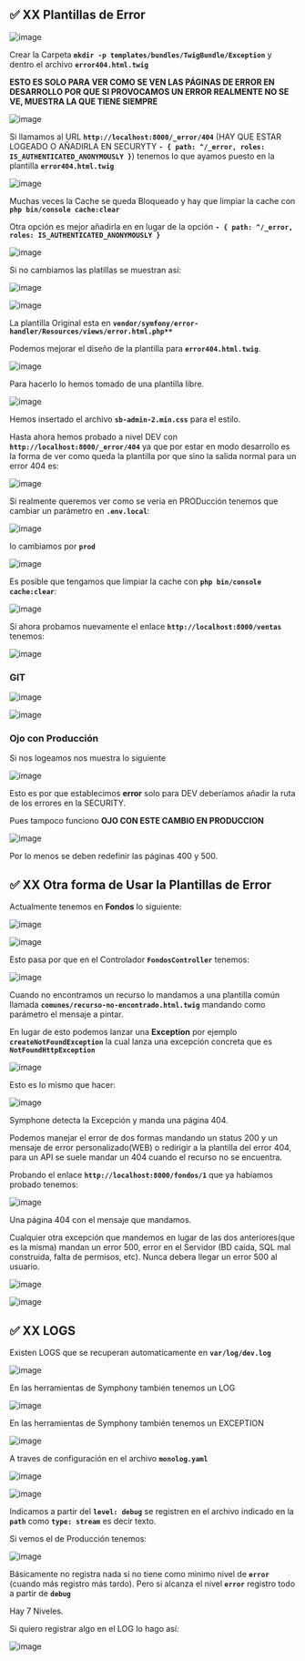 ## ✅ XX Plantillas de Error

![image](https://user-images.githubusercontent.com/23094588/126192239-d9aa3dda-d6fc-4d74-9451-f2b510fba672.png)

Crear la Carpeta **`mkdir -p templates/bundles/TwigBundle/Exception`** y dentro el archivo  **`error404.html.twig`**

**ESTO ES SOLO PARA VER COMO SE VEN LAS PÁGINAS DE ERROR EN DESARROLLO POR QUE SI PROVOCAMOS UN ERROR REALMENTE NO SE VE, MUESTRA LA QUE TIENE SIEMPRE**

![image](https://user-images.githubusercontent.com/23094588/126196097-fa89eeda-2a96-46a7-95e3-97c774c44fb9.png)

Si llamamos al URL **`http://localhost:8000/_error/404`** (HAY QUE ESTAR LOGEADO O AÑADIRLA EN SECURYTY **`- { path: ^/_error, roles: IS_AUTHENTICATED_ANONYMOUSLY }`**) tenemos lo que ayamos puesto en la plantilla **`error404.html.twig`**

![image](https://user-images.githubusercontent.com/23094588/126193429-dbad9c41-33cb-41cf-8dc8-77f05a01d108.png)

Muchas veces la Cache se queda Bloqueado y hay que limpiar la cache con **`php bin/console cache:clear`**

Otra opción es mejor añadirla en en lugar de la opción **`- { path: ^/_error, roles: IS_AUTHENTICATED_ANONYMOUSLY }`**

![image](https://user-images.githubusercontent.com/23094588/126196296-29c72833-2aa1-42c6-aaa1-e51a4b8c8743.png)

Si no cambiamos las platillas se muestran así:

![image](https://user-images.githubusercontent.com/23094588/126272072-d1430114-2f1f-46fd-a3ee-806522b40dbf.png)

![image](https://user-images.githubusercontent.com/23094588/126199882-c410d1e6-0706-43c3-9c69-72cf887a58b7.png)

La plantilla Original esta en **`vendor/symfony/error-handler/Resources/views/error.html.php**`**

Podemos mejorar el diseño de la plantilla para **`error404.html.twig`**.

![image](https://user-images.githubusercontent.com/23094588/126272238-31a28b13-7eae-492a-a309-d80d667b2660.png)

Para hacerlo lo hemos tomado de una plantilla libre.

![image](https://user-images.githubusercontent.com/23094588/126273210-ddfef3ea-caec-4aa6-8daf-c6991a076647.png)

Hemos insertado el archivo **`sb-admin-2.min.css`** para el estilo.

Hasta ahora hemos probado a nivel DEV con **`http://localhost:8000/_error/404`** ya que por estar en modo desarrollo es la forma de ver como queda la plantilla por que sino la salida normal para un error 404 es:

![image](https://user-images.githubusercontent.com/23094588/126273546-f10c4933-d85d-4812-8ef8-5ae44dff34fe.png)

Si realmente queremos ver como se veria en PRODucción tenemos que cambiar un parámetro en **`.env.local`**:

![image](https://user-images.githubusercontent.com/23094588/126273770-a0592c08-a9e7-4070-b49e-d165daa47ed9.png)

lo cambiamos por **`prod`**

![image](https://user-images.githubusercontent.com/23094588/126273841-ed7f5346-b3c4-457a-8bf5-0c171eedf536.png)

Es posible que tengamos que limpiar la cache con **`php bin/console cache:clear`**:

![image](https://user-images.githubusercontent.com/23094588/126274122-c5f5daa3-1676-44c9-b444-34d20d4569b9.png)

Si ahora probamos nuevamente el enlace **`http://localhost:8000/ventas`** tenemos:

![image](https://user-images.githubusercontent.com/23094588/126274238-27c1e5ac-d53c-4752-a2b7-d49c188f06ef.png)

### GIT

![image](https://user-images.githubusercontent.com/23094588/126274314-a6fd1750-be4c-4dd7-ad9f-7603d35ab75a.png)

![image](https://user-images.githubusercontent.com/23094588/126274422-a8fc4670-ac24-433d-921f-bb787000f47e.png)

### Ojo con Producción

Si nos logeamos nos muestra lo siguiente

![image](https://user-images.githubusercontent.com/23094588/126275069-c62f6458-d514-42e8-8d52-7f3f43804bb7.png)

Esto es por que establecimos **error** solo para DEV deberíamos añadir la ruta de los errores en la SECURITY.

Pues tampoco funciono **OJO CON ESTE CAMBIO EN PRODUCCION**

![image](https://user-images.githubusercontent.com/23094588/126275404-8187def4-1186-4470-bb61-0273d0b81c02.png)

Por lo menos se deben redefinir las páginas 400 y 500.

## ✅ XX Otra forma de Usar la Plantillas de Error

Actualmente tenemos en **Fondos** lo siguiente:

![image](https://user-images.githubusercontent.com/23094588/126278298-ee2fa276-00b5-499b-b8a6-b49945efd57e.png)

![image](https://user-images.githubusercontent.com/23094588/126278371-4a5788f6-1e92-47f9-aaaf-52be6eb4a567.png)

Esto pasa por que en el Controlador **`FondosController`** tenemos:

![image](https://user-images.githubusercontent.com/23094588/126278574-eec27c8c-c103-4feb-8275-bfa26195502a.png)

Cuando no encontramos un recurso lo mandamos a una plantilla común llamada **`comunes/recurso-no-encontrado.html.twig`** mandando como parámetro el mensaje a pintar.

En lugar de esto podemos lanzar una **Exception** por ejemplo **`createNotFoundException`** la cual lanza una excepción concreta que es **`NotFoundHttpException`** 

![image](https://user-images.githubusercontent.com/23094588/126279687-6655f77e-7fac-4c26-a69e-1e5b1150a214.png)

Esto es lo mismo que hacer:

![image](https://user-images.githubusercontent.com/23094588/126280130-a885cd02-da35-4c83-87ee-282822cd507a.png)

Symphone detecta la Excepción y manda una página 404.

Podemos manejar el error de dos formas mandando un status 200 y un mensaje de error personalizado(WEB) o redirigir a la plantilla del error 404, para un API se suele mandar un 404 cuando el recurso no se encuentra.

Probando el enlace **`http://localhost:8000/fondos/1`** que ya habíamos probado tenemos:

![image](https://user-images.githubusercontent.com/23094588/126281243-cb632ce6-7fef-4841-b67a-3c1ac5046312.png)

Una página 404 con el mensaje que mandamos.

Cualquier otra excepción que mandemos en lugar de las dos anteriores(que es la misma) mandan un error 500, error en el Servidor (BD caída, SQL mal construida, falta de permisos, etc). Nunca debera llegar un error 500 al usuario.

![image](https://user-images.githubusercontent.com/23094588/126282528-842d2758-7478-4a74-b053-fe5b7abfa39a.png)

![image](https://user-images.githubusercontent.com/23094588/126282571-37c4dff9-720a-410f-b588-32379736557e.png)




## ✅ XX  LOGS

Existen LOGS que se recuperan automaticamente en **`var/log/dev.log`**

![image](https://user-images.githubusercontent.com/23094588/126283877-3dad5d68-09a1-41f1-8f5c-be11d16c5733.png)

En las herramientas de Symphony también tenemos un LOG

![image](https://user-images.githubusercontent.com/23094588/126284951-6711d854-b325-423f-9bd3-b37a9203cdc4.png)

En las herramientas de Symphony también tenemos un EXCEPTION

![image](https://user-images.githubusercontent.com/23094588/126285151-64f62d35-1345-42a5-93aa-8293ff3232ff.png)

A traves de configuración en el archivo **`monolog.yaml`** 

![image](https://user-images.githubusercontent.com/23094588/126286064-c18b0357-1c79-465f-ba3a-2ea5a446d74d.png)

![image](https://user-images.githubusercontent.com/23094588/126285512-fb99454a-3786-44d9-82d6-e79006b406b5.png)

Indicamos a partir del **`level: debug`** se registren en el archivo indicado en la **`path`** como **`type: stream`** es decir texto.

Si vemos el de Producción tenemos:

![image](https://user-images.githubusercontent.com/23094588/126286017-e7cc9acd-9346-4e70-bd67-974d89cb37ae.png)

Básicamente no registra nada si no tiene como minimo nivel de **`error`** (cuando más registro más tardo). Pero si alcanza el nivel **`error`** registro todo a partir de **`debug`**

Hay 7 Niveles.


Si quiero registrar algo en el LOG lo hago así:

![image](https://user-images.githubusercontent.com/23094588/126288122-2d580ddb-41a3-4c0a-9f26-938353f04fe4.png)




